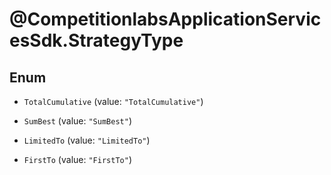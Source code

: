 # @CompetitionlabsApplicationServicesSdk.StrategyType

## Enum


* `TotalCumulative` (value: `"TotalCumulative"`)

* `SumBest` (value: `"SumBest"`)

* `LimitedTo` (value: `"LimitedTo"`)

* `FirstTo` (value: `"FirstTo"`)


